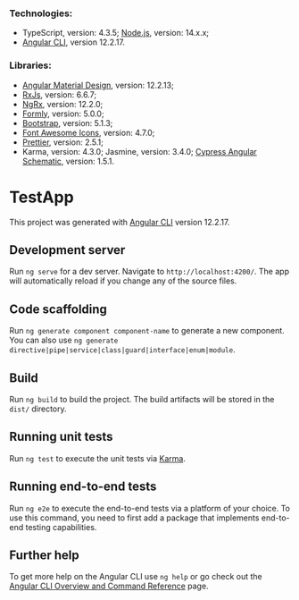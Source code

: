 
### Technologies:

- TypeScript, version: 4.3.5; [Node.js](https://nodejs.org/en/download/releases/), version: 14.x.x;
- [Angular CLI](https://github.com/angular/angular-cli), version 12.2.17.

### Libraries:

- [Angular Material Design](https://material.angular.io/), version: 12.2.13;
- [RxJs](https://rxjs.dev/), version: 6.6.7;
- [NgRx](https://ngrx.io/guide/store), version: 12.2.0;
- [Formly](https://formly.dev/guide/getting-started), version: 5.0.0;
- [Bootstrap](https://www.npmjs.com/package/bootstrap), version: 5.1.3;
- [Font Awesome Icons](https://www.npmjs.com/package/@fortawesome/angular-fontawesome), version: 4.7.0;
- [Prettier](https://www.npmjs.com/package/prettier), version: 2.5.1;
- Karma, version: 4.3.0; Jasmine, version: 3.4.0; [Cypress Angular Schematic](https://www.npmjs.com/package/@cypress/schematic/v/1.5.1), version: 1.5.1.

# TestApp

This project was generated with [Angular CLI](https://github.com/angular/angular-cli) version 12.2.17.

## Development server

Run `ng serve` for a dev server. Navigate to `http://localhost:4200/`. The app will automatically reload if you change any of the source files.

## Code scaffolding

Run `ng generate component component-name` to generate a new component. You can also use `ng generate directive|pipe|service|class|guard|interface|enum|module`.

## Build

Run `ng build` to build the project. The build artifacts will be stored in the `dist/` directory.

## Running unit tests

Run `ng test` to execute the unit tests via [Karma](https://karma-runner.github.io).

## Running end-to-end tests

Run `ng e2e` to execute the end-to-end tests via a platform of your choice. To use this command, you need to first add a package that implements end-to-end testing capabilities.

## Further help

To get more help on the Angular CLI use `ng help` or go check out the [Angular CLI Overview and Command Reference](https://angular.io/cli) page.
